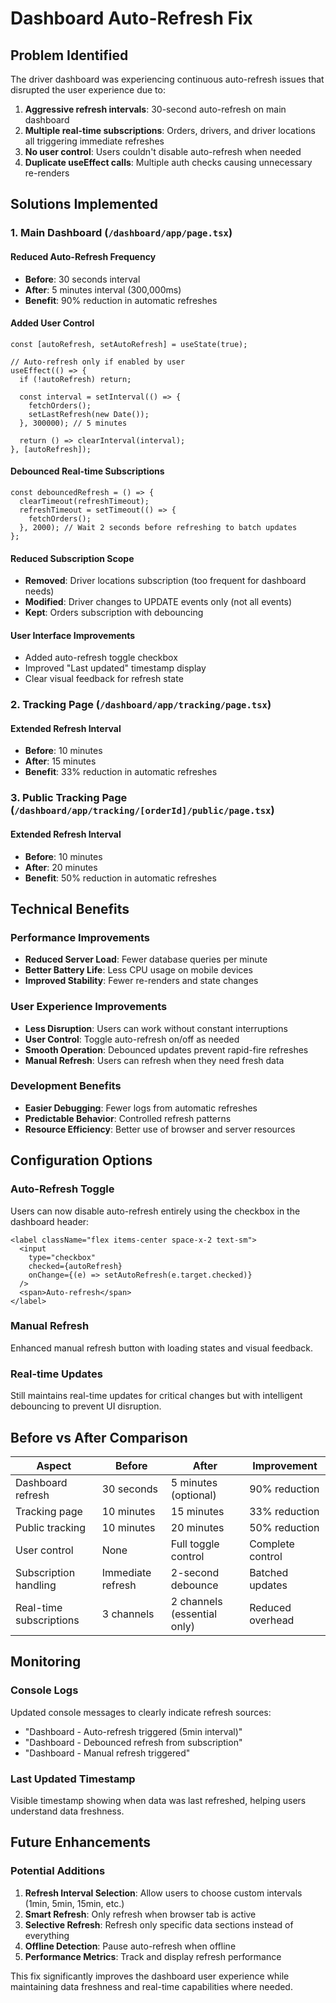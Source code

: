 # Dashboard Auto-Refresh Fix

## Problem Identified

The driver dashboard was experiencing continuous auto-refresh issues that disrupted the user experience due to:

1. **Aggressive refresh intervals**: 30-second auto-refresh on main dashboard
2. **Multiple real-time subscriptions**: Orders, drivers, and driver locations all triggering immediate refreshes
3. **No user control**: Users couldn't disable auto-refresh when needed
4. **Duplicate useEffect calls**: Multiple auth checks causing unnecessary re-renders

## Solutions Implemented

### 1. Main Dashboard (`/dashboard/app/page.tsx`)

#### Reduced Auto-Refresh Frequency

- **Before**: 30 seconds interval
- **After**: 5 minutes interval (300,000ms)
- **Benefit**: 90% reduction in automatic refreshes

#### Added User Control

```tsx
const [autoRefresh, setAutoRefresh] = useState(true);

// Auto-refresh only if enabled by user
useEffect(() => {
  if (!autoRefresh) return;

  const interval = setInterval(() => {
    fetchOrders();
    setLastRefresh(new Date());
  }, 300000); // 5 minutes

  return () => clearInterval(interval);
}, [autoRefresh]);
```

#### Debounced Real-time Subscriptions

```tsx
const debouncedRefresh = () => {
  clearTimeout(refreshTimeout);
  refreshTimeout = setTimeout(() => {
    fetchOrders();
  }, 2000); // Wait 2 seconds before refreshing to batch updates
};
```

#### Reduced Subscription Scope

- **Removed**: Driver locations subscription (too frequent for dashboard needs)
- **Modified**: Driver changes to UPDATE events only (not all events)
- **Kept**: Orders subscription with debouncing

#### User Interface Improvements

- Added auto-refresh toggle checkbox
- Improved "Last updated" timestamp display
- Clear visual feedback for refresh state

### 2. Tracking Page (`/dashboard/app/tracking/page.tsx`)

#### Extended Refresh Interval

- **Before**: 10 minutes
- **After**: 15 minutes
- **Benefit**: 33% reduction in automatic refreshes

### 3. Public Tracking Page (`/dashboard/app/tracking/[orderId]/public/page.tsx`)

#### Extended Refresh Interval

- **Before**: 10 minutes
- **After**: 20 minutes
- **Benefit**: 50% reduction in automatic refreshes

## Technical Benefits

### Performance Improvements

- **Reduced Server Load**: Fewer database queries per minute
- **Better Battery Life**: Less CPU usage on mobile devices
- **Improved Stability**: Fewer re-renders and state changes

### User Experience Improvements

- **Less Disruption**: Users can work without constant interruptions
- **User Control**: Toggle auto-refresh on/off as needed
- **Smooth Operation**: Debounced updates prevent rapid-fire refreshes
- **Manual Refresh**: Users can refresh when they need fresh data

### Development Benefits

- **Easier Debugging**: Fewer logs from automatic refreshes
- **Predictable Behavior**: Controlled refresh patterns
- **Resource Efficiency**: Better use of browser and server resources

## Configuration Options

### Auto-Refresh Toggle

Users can now disable auto-refresh entirely using the checkbox in the dashboard header:

```tsx
<label className="flex items-center space-x-2 text-sm">
  <input
    type="checkbox"
    checked={autoRefresh}
    onChange={(e) => setAutoRefresh(e.target.checked)}
  />
  <span>Auto-refresh</span>
</label>
```

### Manual Refresh

Enhanced manual refresh button with loading states and visual feedback.

### Real-time Updates

Still maintains real-time updates for critical changes but with intelligent debouncing to prevent UI disruption.

## Before vs After Comparison

| Aspect                  | Before            | After                       | Improvement      |
| ----------------------- | ----------------- | --------------------------- | ---------------- |
| Dashboard refresh       | 30 seconds        | 5 minutes (optional)        | 90% reduction    |
| Tracking page           | 10 minutes        | 15 minutes                  | 33% reduction    |
| Public tracking         | 10 minutes        | 20 minutes                  | 50% reduction    |
| User control            | None              | Full toggle control         | Complete control |
| Subscription handling   | Immediate refresh | 2-second debounce           | Batched updates  |
| Real-time subscriptions | 3 channels        | 2 channels (essential only) | Reduced overhead |

## Monitoring

### Console Logs

Updated console messages to clearly indicate refresh sources:

- "Dashboard - Auto-refresh triggered (5min interval)"
- "Dashboard - Debounced refresh from subscription"
- "Dashboard - Manual refresh triggered"

### Last Updated Timestamp

Visible timestamp showing when data was last refreshed, helping users understand data freshness.

## Future Enhancements

### Potential Additions

1. **Refresh Interval Selection**: Allow users to choose custom intervals (1min, 5min, 15min, etc.)
2. **Smart Refresh**: Only refresh when browser tab is active
3. **Selective Refresh**: Refresh only specific data sections instead of everything
4. **Offline Detection**: Pause auto-refresh when offline
5. **Performance Metrics**: Track and display refresh performance

This fix significantly improves the dashboard user experience while maintaining data freshness and real-time capabilities where needed.
